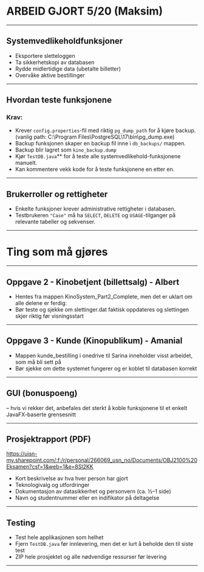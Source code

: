 # ARBEID GJORT 5/20 (Maksim)

---

## Systemvedlikeholdfunksjoner 

- Eksportere sletteloggen  
- Ta sikkerhetskopi av databasen  
- Rydde midlertidige data (ubetalte billetter)  
- Overvåke aktive bestillinger  

---

## Hvordan teste funksjonene

### Krav:
- Krever `config.properties`-fil med riktig `pg_dump_path` for å kjøre backup. (vanlig path: C:\Program Files\PostgreSQL\17\bin\pg_dump.exe)
- Backup funksjonen skaper en backup fil inne i `db_backups/` mappen.
- Backup blir lagret som `kino_backup.dump`
- Kjør `TestDB.java`** for å teste alle systemvedlikehold-funksjonene manuelt.
- Kan kommentere vekk kode for å teste funksjonene en etter en.

---

## Brukerroller og rettigheter
- Enkelte funksjoner krever administrative rettigheter i databasen.
- Testbrukeren `"Case"` må ha `SELECT`, `DELETE` og `USAGE`-tilganger på relevante tabeller og sekvenser.

---

# Ting som må gjøres

---

## Oppgave 2 - Kinobetjent (billettsalg) - Albert 
- Hentes fra mappen KinoSystem_Part2_Complete, men det er uklart om alle delene er ferdig:
- Bør teste og sjekke om slettinger.dat faktisk oppdateres og slettingen skjer riktig før visningsstart

---

## Oppgave 3 - Kunde (Kinopublikum) - Amanial
- Mappen kunde_bestilling i onedrive til Sarina inneholder visst arbeidet, som må bli sett på
- Bør sjekke om dette systemet fungerer og er koblet til databasen korrekt

---

## GUI (bonuspoeng) 
– hvis vi rekker det, anbefales det sterkt å koble funksjonene til et enkelt JavaFX-baserte grensesnitt

---

## Prosjektrapport (PDF)
https://uisn-my.sharepoint.com/:f:/r/personal/266069_usn_no/Documents/OBJ2100%20Eksamen?csf=1&web=1&e=8Sl2KK
- Kort beskrivelse av hva hver person har gjort
- Teknologivalg og utfordringer
- Dokumentasjon av datasikkerhet og personvern (ca. ½–1 side)
- Navn og studentnummer eller en indifikator på deltagelse

---

## Testing
- Test hele applikasjonen som helhet
- Fjern `TestDB.java` før innlevering, men det er lurt å beholde den til siste test
- ZIP hele prosjektet og alle nødvendige ressurser før levering

---